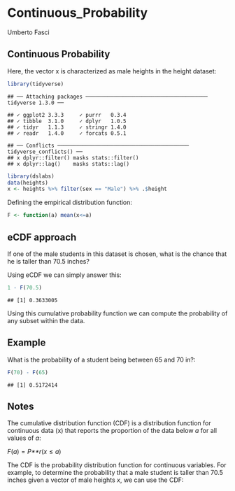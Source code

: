 Continuous\_Probability
================
Umberto Fasci

## Continuous Probability

Here, the vector x is characterized as male heights in the height
dataset:

``` r
library(tidyverse)
```

    ## ── Attaching packages ─────────────────────────────────────── tidyverse 1.3.0 ──

    ## ✓ ggplot2 3.3.3     ✓ purrr   0.3.4
    ## ✓ tibble  3.1.0     ✓ dplyr   1.0.5
    ## ✓ tidyr   1.1.3     ✓ stringr 1.4.0
    ## ✓ readr   1.4.0     ✓ forcats 0.5.1

    ## ── Conflicts ────────────────────────────────────────── tidyverse_conflicts() ──
    ## x dplyr::filter() masks stats::filter()
    ## x dplyr::lag()    masks stats::lag()

``` r
library(dslabs)
data(heights)
x <- heights %>% filter(sex == "Male") %>% .$height
```

Defining the empirical distribution function:

``` r
F <- function(a) mean(x<=a)
```

## eCDF approach

If one of the male students in this dataset is chosen, what is the
chance that he is taller than 70.5 inches?

Using eCDF we can simply answer this:

``` r
1 - F(70.5)
```

    ## [1] 0.3633005

Using this cumulative probability function we can compute the
probability of any subset within the data.

## Example

What is the probability of a student being between 65 and 70 in?:

``` r
F(70) - F(65)
```

    ## [1] 0.5172414

## Notes

The cumulative distribution function (CDF) is a distribution function
for continuous data (x) that reports the proportion of the data below
*a* for all values of *a*:

*F*(*a*) = *P**r*(*x* ≤ *a*)

The CDF is the probability distribution function for continuous
variables. For example, to determine the probability that a male student
is taller than 70.5 inches given a vector of male heights *x*, we can
use the CDF:
